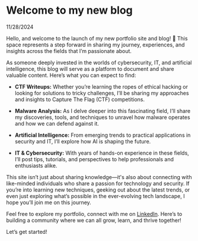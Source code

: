 # Welcome to my new blog
11/28/2024

Hello, and welcome to the launch of my new portfolio site and blog! 🎉 This space represents a step forward in sharing my journey, experiences, and insights across the fields that I’m passionate about.

As someone deeply invested in the worlds of cybersecurity, IT, and artificial intelligence, this blog will serve as a platform to document and share valuable content. Here’s what you can expect to find:

- **CTF Writeups:** Whether you’re learning the ropes of ethical hacking or looking for solutions to tricky challenges, I’ll be sharing my approaches and insights to Capture The Flag (CTF) competitions.
    
- **Malware Analysis:** As I delve deeper into this fascinating field, I’ll share my discoveries, tools, and techniques to unravel how malware operates and how we can defend against it.
    
- **Artificial Intelligence:** From emerging trends to practical applications in security and IT, I’ll explore how AI is shaping the future.
    
- **IT & Cybersecurity:** With years of hands-on experience in these fields, I’ll post tips, tutorials, and perspectives to help professionals and enthusiasts alike.
    

This site isn’t just about sharing knowledge—it's also about connecting with like-minded individuals who share a passion for technology and security. If you’re into learning new techniques, geeking out about the latest trends, or even just exploring what’s possible in the ever-evolving tech landscape, I hope you’ll join me on this journey.

Feel free to explore my portfolio, connect with me on [LinkedIn](https://www.linkedin.com/in/jesse-miller-tcp/). Here’s to building a community where we can all grow, learn, and thrive together!

Let’s get started!